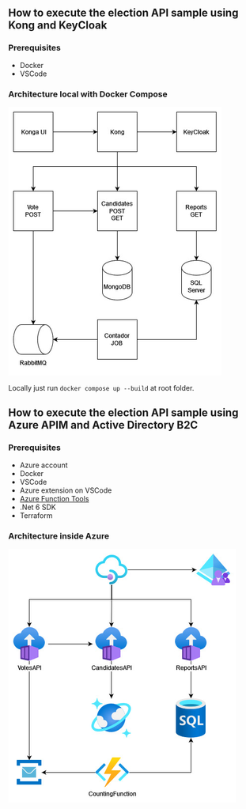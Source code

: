 ## How to execute the election API sample using Kong and KeyCloak

### Prerequisites
- Docker
- VSCode

### Architecture local with Docker Compose
![alt architecture](.documentation/apigateway_local.jpg "Architecture")

Locally just run ```` docker compose up --build ```` at root folder.

## How to execute the election API sample using Azure APIM and Active Directory B2C

### Prerequisites
- Azure account
- Docker
- VSCode
- Azure extension on VSCode
- [Azure Function Tools](https://docs.microsoft.com/pt-br/azure/azure-functions/functions-run-local?tabs=v4%2Clinux%2Ccsharp%2Cportal%2Cbash)
- .Net 6 SDK
- Terraform

### Architecture inside Azure
![alt architecture](.documentation/apigateway_azure.jpg "Architecture")